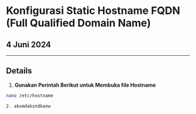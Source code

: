 # Konfigurasi Static Hostname FQDN (Full Qualified Domain Name)

## 4 Juni 2024

---

## Details

1. **Gunakan Perintah Berikut untuk Membuka file Hostname**

```bash
nano /etc/hostname

2. aksmdaksndkanw
